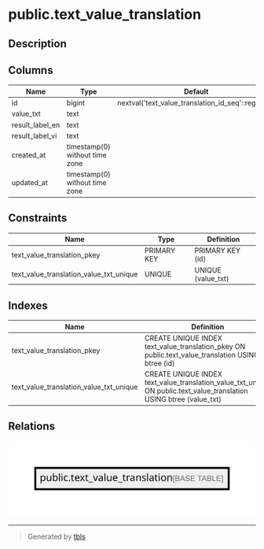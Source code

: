 # public.text_value_translation

## Description

## Columns

| Name            | Type                           | Default                                            | Nullable |
| --------------- | ------------------------------ | -------------------------------------------------- | -------- |
| id              | bigint                         | nextval('text_value_translation_id_seq'::regclass) | false    |
| value_txt       | text                           |                                                    | false    |
| result_label_en | text                           |                                                    | false    |
| result_label_vi | text                           |                                                    | false    |
| created_at      | timestamp(0) without time zone |                                                    | true     |
| updated_at      | timestamp(0) without time zone |                                                    | true     |

## Constraints

| Name                                    | Type        | Definition         |
| --------------------------------------- | ----------- | ------------------ |
| text_value_translation_pkey             | PRIMARY KEY | PRIMARY KEY (id)   |
| text_value_translation_value_txt_unique | UNIQUE      | UNIQUE (value_txt) |

## Indexes

| Name                                    | Definition                                                                                                           |
| --------------------------------------- | -------------------------------------------------------------------------------------------------------------------- |
| text_value_translation_pkey             | CREATE UNIQUE INDEX text_value_translation_pkey ON public.text_value_translation USING btree (id)                    |
| text_value_translation_value_txt_unique | CREATE UNIQUE INDEX text_value_translation_value_txt_unique ON public.text_value_translation USING btree (value_txt) |

## Relations

![er](public.text_value_translation.svg)

---

> Generated by [tbls](https://github.com/k1LoW/tbls)
